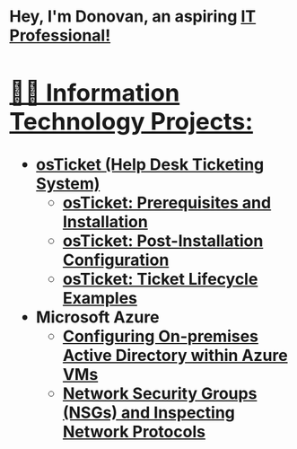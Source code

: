 <h1>Hey, I'm Donovan, an aspiring <a href="www.linkedin.com/in/donovan-hamilton-49365128a">IT Professional!

<h2>👨‍💻 Information Technology Projects:</h2>

- <b>osTicket (Help Desk Ticketing System)</b>
  - [osTicket: Prerequisites and Installation](https://github.com/dhamilton1897/osticket-prereqs/)
  - [osTicket: Post-Installation Configuration](https://github.com/dhamilton1897/post-install-config)
  - [osTicket: Ticket Lifecycle Examples](https://github.com/joshmadakorcc/ticket-lifecycle)
- <b>Microsoft Azure</b>
  - [Configuring On-premises Active Directory within Azure VMs](https://github.com/joshmadakorcc/configure-ad)
  - [Network Security Groups (NSGs) and Inspecting Network Protocols](https://github.com/joshmadakorcc/azure-network-protocols)

[linkedin]: www.linkedin.com/in/donovan-hamilton-49365128a


